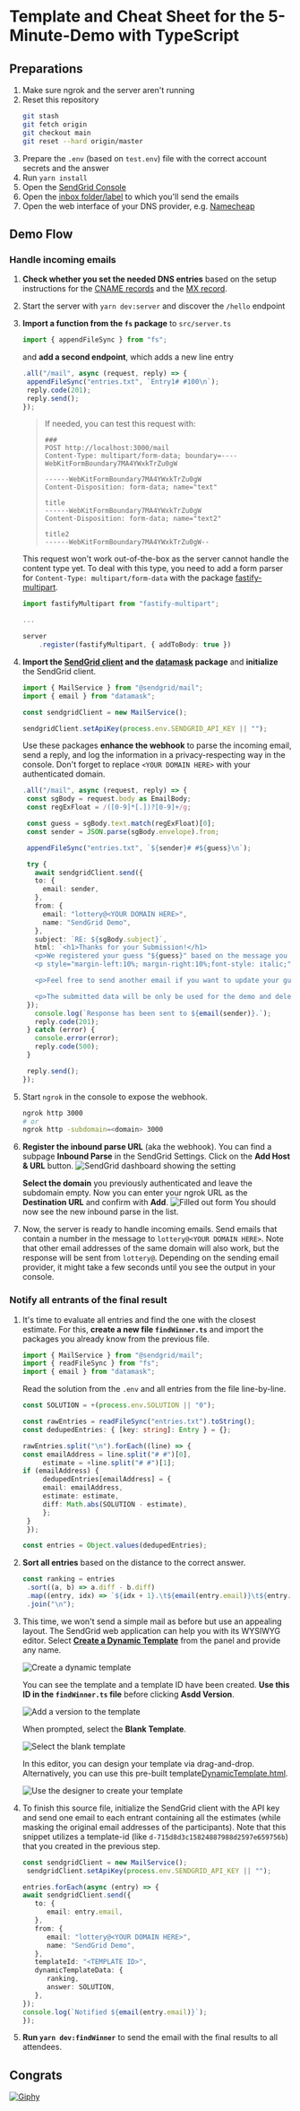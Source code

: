 # Template and Cheat Sheet for the 5-Minute-Demo with TypeScript

## Preparations

1. Make sure ngrok and the server aren't running
2. Reset this repository
   ```Bash
   git stash
   git fetch origin
   git checkout main
   git reset --hard origin/master
   ```
3. Prepare the `.env` (based on `test.env`) file with the correct account secrets and the answer
4. Run `yarn install`
5. Open the [SendGrid Console](https://app.sendgrid.com/)
6. Open the [inbox folder/label](https://mail.google.com/mail/u/0/#label/SendGrid+Demo) to which you'll send the emails
7. Open the web interface of your DNS provider, e.g. [Namecheap](https://ap.www.namecheap.com/Domains/DomainControlPanel/zero-g.me/advancedns)

## Demo Flow

### Handle incoming emails

1. **Check whether you set the needed DNS entries** based on the setup instructions for the [CNAME records](https://docs.sendgrid.com/ui/account-and-settings/how-to-set-up-domain-authentication) and the [MX record](https://docs.sendgrid.com/for-developers/parsing-email/setting-up-the-inbound-parse-webhook).
2. Start the server with `yarn dev:server` and discover the `/hello` endpoint
3. **Import a function from the `fs` package** to `src/server.ts`

   ```TypeScript
   import { appendFileSync } from "fs";
   ```

   and **add a second endpoint**, which adds a new line entry

   ```TypeScript
   .all("/mail", async (request, reply) => {
    appendFileSync("entries.txt", `Entry1# #100\n`);
    reply.code(201);
    reply.send();
   });
   ```

   > If needed, you can test this request with:
   >
   > ```
   > ###
   > POST http://localhost:3000/mail
   > Content-Type: multipart/form-data; boundary=----WebKitFormBoundary7MA4YWxkTrZu0gW
   >
   > ------WebKitFormBoundary7MA4YWxkTrZu0gW
   > Content-Disposition: form-data; name="text"
   >
   > title
   > ------WebKitFormBoundary7MA4YWxkTrZu0gW
   > Content-Disposition: form-data; name="text2"
   >
   > title2
   > ------WebKitFormBoundary7MA4YWxkTrZu0gW--
   > ```

   This request won't work out-of-the-box as the server cannot handle the content type yet. To deal with this type, you need to add a form parser for `Content-Type: multipart/form-data` with the package [fastify-multipart](https://www.npmjs.com/package/fastify-multipart).

   ```TypeScript
   import fastifyMultipart from "fastify-multipart";

   ...

   server
       .register(fastifyMultipart, { addToBody: true })
   ```

4. **Import the [SendGrid client](https://www.npmjs.com/package/@sendgrid/mail) and the [datamask](https://www.npmjs.com/package/datamask) package** and **initialize** the SendGrid client.

   ```TypeScript
   import { MailService } from "@sendgrid/mail";
   import { email } from "datamask";

   const sendgridClient = new MailService();

   sendgridClient.setApiKey(process.env.SENDGRID_API_KEY || "");
   ```

   Use these packages **enhance the webhook** to parse the incoming email, send a reply, and log the information in a privacy-respecting way in the console. Don't forget to replace `<YOUR DOMAIN HERE>` with your authenticated domain.

   ```TypeScript
   .all("/mail", async (request, reply) => {
    const sgBody = request.body as EmailBody;
    const regExFloat = /([0-9]*[.])?[0-9]+/g;

    const guess = sgBody.text.match(regExFloat)[0];
    const sender = JSON.parse(sgBody.envelope).from;

    appendFileSync("entries.txt", `${sender}# #${guess}\n`);

    try {
      await sendgridClient.send({
      to: {
        email: sender,
      },
      from: {
        email: "lottery@<YOUR DOMAIN HERE>",
        name: "SendGrid Demo",
      },
      subject: `RE: ${sgBody.subject}`,
      html: `<h1>Thanks for your Submission!</h1>
      <p>We registered your guess "${guess}" based on the message you sent:</p>
      <p style="margin-left:10%; margin-right:10%;font-style: italic;">${sgBody.text}</p>

      <p>Feel free to send another email if you want to update your guess.</p>

      <p>The submitted data will be only be used for the demo and deleted afterward.</p>`,
    });
      console.log(`Response has been sent to ${email(sender)}.`);
      reply.code(201);
    } catch (error) {
      console.error(error);
      reply.code(500);
    }

    reply.send();
   });
   ```

5. Start `ngrok` in the console to expose the webhook.

   ```Bash
   ngrok http 3000
   # or
   ngrok http -subdomain=<domain> 3000
   ```

6. **Register the inbound parse URL** (aka the webhook). You can find a subpage **Inbound Parse** in the SendGrid Settings. Click on the **Add Host & URL** button.
   ![SendGrid dashboard showing the setting](./docs/CreateInboundParse.png)

   **Select the domain** you previously authenticated and leave the subdomain empty. Now you can enter your ngrok URL as the **Destination URL** and confirm with **Add**.
   ![Filled out form](./docs/EnterWebhook.png)
   You should now see the new inbound parse in the list.

7. Now, the server is ready to handle incoming emails. Send emails that contain a number in the message to `lottery@<YOUR DOMAIN HERE>`. Note that other email addresses of the same domain will also work, but the response will be sent from `lottery@`. Depending on the sending email provider, it might take a few seconds until you see the output in your console.

### Notify all entrants of the final result

1. It's time to evaluate all entries and find the one with the closest estimate. For this, **create a new file `findWinner.ts`** and import the packages you already know from the previous file.

   ```TypeScript
   import { MailService } from "@sendgrid/mail";
   import { readFileSync } from "fs";
   import { email } from "datamask";
   ```

   Read the solution from the `.env` and all entries from the file line-by-line.

   ```TypeScript
   const SOLUTION = +(process.env.SOLUTION || "0");

   const rawEntries = readFileSync("entries.txt").toString();
   const dedupedEntries: { [key: string]: Entry } = {};

   rawEntries.split("\n").forEach((line) => {
   const emailAddress = line.split("# #")[0],
        estimate = +line.split("# #")[1];
   if (emailAddress) {
        dedupedEntries[emailAddress] = {
        email: emailAddress,
        estimate: estimate,
        diff: Math.abs(SOLUTION - estimate),
        };
    }
    });

   const entries = Object.values(dedupedEntries);
   ```

2. **Sort all entries** based on the distance to the correct answer.

   ```TypeScript
   const ranking = entries
    .sort((a, b) => a.diff - b.diff)
    .map((entry, idx) => `${idx + 1}.\t${email(entry.email)}\t${entry.estimate}`)
    .join("\n");
   ```

3. This time, we won't send a simple mail as before but use an appealing layout. The SendGrid web application can help you with its WYSIWYG editor. Select [**Create a Dynamic Template**](https://mc.sendgrid.com/dynamic-templates) from the panel and provide any name.

   ![Create a dynamic template](./docs/CreateDynamicTemplate.png)

   You can see the template and a template ID have been created. **Use this ID in the `findWinner.ts` file** before clicking **Asdd Version**.

   ![Add a version to the template](./docs/AddTemplateVersion.png)

   When prompted, select the **Blank Template**.

   ![Select the blank template](/docs/SelectBlank.png)

   In this editor, you can design your template via drag-and-drop. Alternatively, you can use this pre-built template[DynamicTemplate.html](./DynamicTemplate.html).

   ![Use the designer to create your template](./docs/Designer.png)

4. To finish this source file, initialize the SendGrid client with the API key and send one email to each entrant containing all the estimates (while masking the original email addresses of the participants). Note that this snippet utilizes a template-id (like `d-715d8d3c15824887988d2597e659756b`) that you created in the previous step.

   ```TypeScript
   const sendgridClient = new MailService();
    sendgridClient.setApiKey(process.env.SENDGRID_API_KEY || "");

   entries.forEach(async (entry) => {
   await sendgridClient.send({
      to: {
         email: entry.email,
      },
      from: {
         email: "lottery@<YOUR DOMAIN HERE>",
         name: "SendGrid Demo",
      },
      templateId: "<TEMPLATE ID>",
      dynamicTemplateData: {
         ranking,
         answer: SOLUTION,
      },
   });
   console.log(`Notified ${email(entry.email)}`);
   });
   ```

5. **Run `yarn dev:findWinner`** to send the email with the final results to all attendees.

## Congrats

[![Giphy](https://media4.giphy.com/media/26u4lOMA8JKSnL9Uk/giphy.gif?cid=790b7611b6297b687bede36853d4839738abd75e6e6b1c2e&rid=giphy.gif&ct=g)](https://giphy.com/gifs/reactionseditor-reaction-26u4lOMA8JKSnL9Uk)
